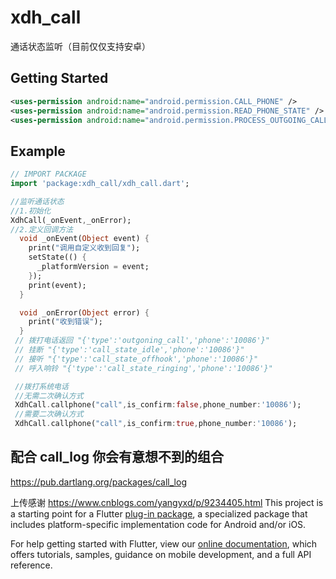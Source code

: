 # xdh_call

通话状态监听（目前仅仅支持安卓）

## Getting Started

```xml
<uses-permission android:name="android.permission.CALL_PHONE" />
<uses-permission android:name="android.permission.READ_PHONE_STATE" />
<uses-permission android:name="android.permission.PROCESS_OUTGOING_CALLS" />
```
## Example

``` dart
// IMPORT PACKAGE
import 'package:xdh_call/xdh_call.dart';

//监听通话状态
//1.初始化
XdhCall(_onEvent,_onError);
//2.定义回调方法
  void _onEvent(Object event) {
    print("调用自定义收到回复");
    setState(() {
      _platformVersion = event;
    });
    print(event);
  }

  void _onError(Object error) {
    print("收到错误");
  }
 // 拨打电话返回 "{'type':'outgoning_call','phone':'10086'}"
 // 挂断 "{'type':'call_state_idle','phone':'10086'}"
 // 接听 "{'type':'call_state_offhook','phone':'10086'}"
 // 呼入响铃 "{'type':'call_state_ringing','phone':'10086'}"

 //拨打系统电话
 //无需二次确认方式
 XdhCall.callphone("call",is_confirm:false,phone_number:'10086');
 //需要二次确认方式
 XdhCall.callphone("call",is_confirm:true,phone_number:'10086');
```

## 配合 call_log 你会有意想不到的组合
https://pub.dartlang.org/packages/call_log

上传感谢 https://www.cnblogs.com/yangyxd/p/9234405.html
This project is a starting point for a Flutter
[plug-in package](https://flutter.io/developing-packages/),
a specialized package that includes platform-specific implementation code for
Android and/or iOS.

For help getting started with Flutter, view our 
[online documentation](https://flutter.io/docs), which offers tutorials, 
samples, guidance on mobile development, and a full API reference.

